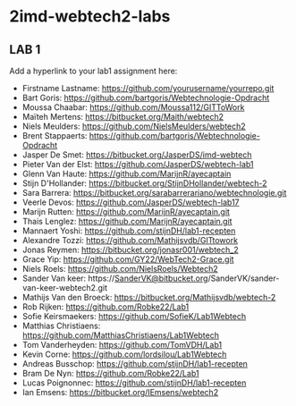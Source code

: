 # 2imd-webtech2-labs

## LAB 1
Add a hyperlink to your lab1 assignment here:

* Firstname Lastname: https://github.com/yourusername/yourrepo.git
* Bart Goris: https://github.com/bartgoris/Webtechnologie-Opdracht
* Moussa Chaabar: https://github.com/Moussa112/GITToWork
* Maïteh Mertens: https://bitbucket.org/Maith/webtech2
* Niels Meulders: https://github.com/NielsMeulders/webtech2
* Brent Stappaerts: https://github.com/bartgoris/Webtechnologie-Opdracht
* Jasper De Smet: https://bitbucket.org/JasperDS/imd-webtech
* Pieter Van der Elst: https://github.com/JasperDS/webtech-lab1
* Glenn Van Haute:  https://github.com/MarijnR/ayecaptain
* Stijn D'Hollander: https://bitbucket.org/StijnDHollander/webtech-2
* Sara Barrera: https://bitbucket.org/sarabarrerariano/webtechnologie.git
* Veerle Devos: https://github.com/JasperDS/webtech-lab17
* Marijn Rutten: https://github.com/MarijnR/ayecaptain.git
* Thais Lenglez: https://github.com/MarijnR/ayecaptain.git
* Mannaert Yoshi: https://github.com/stijnDH/lab1-recepten
* Alexandre Tozzi: https://github.com/Mathijsvdb/GITtowork
* Jonas Reymen: https://bitbucket.org/jonasr001/webtech_2
* Grace Yip: https://github.com/GY22/WebTech2-Grace.git
* Niels Roels: https://github.com/NielsRoels/Webtech2
* Sander Van keer: https://SanderVK@bitbucket.org/SanderVK/sander-van-keer-webtech2.git
* Mathijs Van den Broeck: https://bitbucket.org/Mathijsvdb/webtech-2
* Rob Rijken: https://github.com/Robke22/Lab1
* Sofie Keirsmaekers: https://github.com/SofieK/Lab1Webtech
* Matthias Christiaens: https://github.com/MatthiasChristiaens/Lab1Webtech
* Tom Vanderheyden: https://github.com/TomVDH/Lab1
* Kevin Corne: https://github.com/lordsilou/Lab1Webtech
* Andreas Busschop: https://github.com/stijnDH/lab1-recepten
* Bram De Nyn: https://github.com/Robke22/Lab1
* Lucas Poignonnec: https://github.com/stijnDH/lab1-recepten
* Ian Emsens: https://bitbucket.org/IEmsens/webtech2
